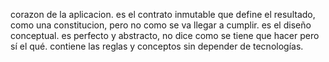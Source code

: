corazon de la aplicacion.
es el contrato inmutable que define el resultado, como una constitucion, pero no como se va llegar a cumplir.
es el diseño conceptual. es perfecto y abstracto, no dice como se tiene que hacer pero sí el qué.
contiene las reglas y conceptos sin depender de tecnologías.